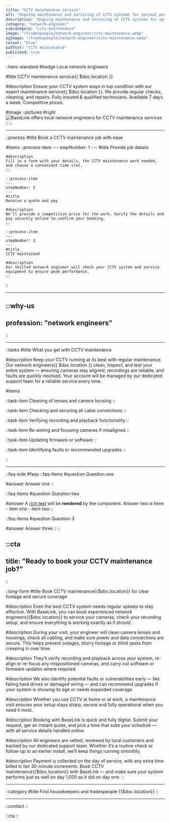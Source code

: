 ```yaml
---
title: "CCTV maintenance service"
alt: "Ongoing maintenance and servicing of CCTV systems for optimal performance"
description: "Ongoing maintenance and servicing of CCTV systems for optimal performance"
category: "network-engineer"
subcategory: "cctv-maintenance"
image: "/tradespeople/network-engineer/cctv-maintenance.webp"
ogImage: "/tradespeople/network-engineer/cctv-maintenance.webp"
colour: "blue"
pathtxt: "CCTV maintenance"
published: true
---
```


::hero-standard
#badge
Local network engineers

#title
CCTV maintenance service{{ $doc.location }}

#description
Ensure your CCTV system stays in top condition with our expert maintenance service{{ $doc.location }}. We provide regular checks, cleaning, and repairs. Fully insured & qualified technicians. Available 7 days a week. Competitive prices.

#image
    ::pictures
    #right
    ![BaseLink offers local network engineers for CCTV maintenance services](/tradespeople/network-engineer/cctv-maintenance.webp)
    ::
::

---

::process
#title
Book a CCTV maintenance job with ease

#items
    ::process-item
    ---
    stepNumber: 1
    ---
    #title
    Provide job details

    #description
    Fill in a form with your details, the CCTV maintenance work needed, and choose a convenient time slot.
    ::
    
    ::process-item
    ---
    stepNumber: 2
    ---
    #title
    Receive a quote and pay

    #description
    We'll provide a competitive price for the work. Verify the details and pay securely online to confirm your booking.
    ::

    ::process-item
    ---
    stepNumber: 3
    ---
    #title
    CCTV maintained

    #description
    Our skilled network engineer will check your CCTV system and service equipment to ensure peak performance.
    ::
::

---

::why-us
---
profession: "network engineers"
---
::

---

::tasks
#title
What you get with CCTV maintenance

#description
Keep your CCTV running at its best with regular maintenance. Our network engineers{{ $doc.location }} clean, inspect, and test your entire system — ensuring cameras stay aligned, recordings are reliable, and faults are quickly resolved. Your account will be managed by our dedicated support team for a reliable service every time.

#items

  ::task-item
  Cleaning of lenses and camera housing
  ::

  ::task-item
  Checking and securing all cable connections
  ::

  ::task-item
  Verifying recording and playback functionality
  ::

  ::task-item
  Re-aiming and focusing cameras if misaligned
  ::

  ::task-item
  Updating firmware or software
  ::

  ::task-item
  Identifying faults or recommended upgrades
  ::

::

---

::faq-side
#faqs
  ::faq-items
  #question
  Question one

  #answer
  Answer one
  ::

  ::faq-items
  #question
  Question two

  #answer
  A [rich text](/services/commercial-cleaning) will be **rendered** by the component.
  Answer two is here:
    - item one
    - item two
  ::

  ::faq-items
  #question
  Question 3

  #answer
  Answer three
  ::
::

::cta
---
title: "Ready to book your CCTV maintenance job?"
---
::

::long-form
#title
Book CCTV maintenance{{$doc.location}} for clear footage and secure coverage

#description
Even the best CCTV system needs regular upkeep to stay effective. With BaseLink, you can book experienced network engineers{{$doc.location}} to service your cameras, check your recording setup, and ensure everything is working exactly as it should.

#description
During your visit, your engineer will clean camera lenses and housings, check all cabling, and make sure power and data connections are secure. This helps prevent outages, blurry footage or blind spots from creeping in over time.

#description
They’ll verify recording and playback across your system, re-align or re-focus any mispositioned cameras, and carry out software or firmware updates where required.

#description
We also identify potential faults or vulnerabilities early — like failing hard drives or damaged wiring — and can recommend upgrades if your system is showing its age or needs expanded coverage.

#description
Whether you use CCTV at home or at work, a maintenance visit ensures your setup stays sharp, secure and fully operational when you need it most.

#description
Booking with BaseLink is quick and fully digital. Submit your request, get an instant quote, and pick a time that suits your schedule — with all service details handled online.

#description
All engineers are vetted, reviewed by local customers and backed by our dedicated support team. Whether it’s a routine check or follow-up to an earlier install, we’ll keep things running smoothly.

#description
Payment is collected on the day of service, with any extra time billed in fair 30-minute increments. Book CCTV maintenance{{$doc.location}} with BaseLink — and make sure your system performs just as well on day 1,000 as it did on day one.
::

---

::category
#title
Find housekeepers and tradespeople {{$doc.location}}
::

---

::contact
::

::cta
::